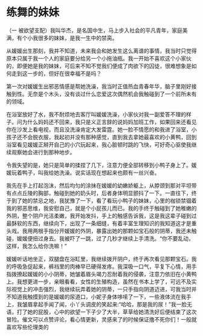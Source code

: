 # 练舞的妹妹

（一 被欲望支配）我叫华杰，是名国中生，马上步入社会的平凡青年，家庭美满，有个小我很多的妹妹，是我一生中的禁脔。

从媛媛出生那刻，我并不知道，未来我会和她发生这么离谱的事情，我当时只觉得原本只属于我一个人的家庭要分给另一个小拖油瓶。我一开始不喜欢这个小家伙的，即便她是我的妹妹，可后来不知不觉我们便成了肉欲下的囚徒，很难想象是如何走到这一步的，但好在很幸福不是吗？

第一次对媛媛生出邪恶情感是帮她洗澡，我当时正值热血青春年华，脑子里刚好接触到性。无奈是个木头，没有谈过什么恋爱这次偶然机会我触碰到了一个前所未有的领域。 

在浴室放好了水，我不耐烦地去客厅叫媛媛洗澡，小家伙对我一副爱答不理的样子。问为什么妈妈还不回来，我只是义正言辞的说妈妈加班工作，如果回来还看见你在沙发上看电视，而且没洗澡肯定大发雷霆。她一脸不情愿的和我进了浴室，小孩子还不会脱衣服，我起初并没有那种感觉，直到我去拿她最喜欢的小黄鸭，回到浴室看见媛媛正掰开自己的小穴玩起来，我心脏顿时跳的飞快，可好奇心驱使我继续观察她会进行到那种地步。

令我失望的是，她只是简单的揉捏了几下，注意力便全部转移到小鸭子身上了。媛媛玩着鸭子，叫我给她洗澡。说实话现在想起来也颇有一丝兴奋。

我先在手上打起泡沫，然后均匀的涂抹在媛媛的幼嫩娇躯上，从脖颈到那对平坦带有点点丘陵的胸部，触碰到她的奶头时，后者身体明显颤抖了一下。一直往下，终于到了她的禁忌之地，我犹豫了一下，看了看玩小鸭子的妹妹，心里的枷锁禁锢着我的邪恶思维，我安慰自己，就是个小屁孩儿而已。我的手终于触碰到了她稚嫩的外阴，整个阴户光洁柔嫩，我开始发抖，手上的触感告诉我，这是我这辈子碰到过最酥软的东西，继续向下，出现了一条细缝，有着丰富生理知识的我知道这才是重头戏。我用两根手指分开媛媛的外阴，暴露出她的那颗如宝石般的阴蒂，我还未触碰，媛媛便扭过身去。我被吓了一跳，过了几秒才继续上手清洗。“你不要乱动，这样，我怎么给你洗嘛！”

媛媛听话地坐正，双腿盘在浴缸里，我继续拨开阴户，终于再次看见那颗宝石。我的呼吸急促起来，裤裆里的肉棒早已硬得发疼。我深吸一口气，平复下心情，用手指拨撩起媛媛的小小阴蒂，她皱着眉头竭力忍耐着我的侵袭，注意力依旧在小黄鸭上。我想更进一步，亲眼看看，女性的生殖构造，虽然在书本上学了，可远不及实际视觉上的冲击强烈，我继续玩弄着她的阴蒂，一只手指向阴道迈进，可我当时并不知道我触摸到的是媛媛的尿道口，小妮子身体哆嗦了一下，一些液体流在我手上，我皱眉拿起手闻了闻，小丫头调皮的笑起来:“哈哈，那是我的尿！”我一脸无语，打了她的屁股，心中的欲望一下子少了大半，草草给她清洗好后便结束了这次冒险。催文可以点赞评论，看心情更新，灵感来了的时候保证撸不死你们！一般就喜欢写些伦理类的

